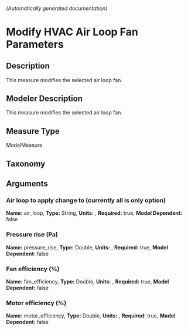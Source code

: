 

###### (Automatically generated documentation)

# Modify HVAC Air Loop Fan Parameters

## Description
This measure modifies the selected air loop fan.

## Modeler Description
This measure modifies the selected air loop fan.

## Measure Type
ModelMeasure

## Taxonomy


## Arguments


### Air loop to apply change to (currently all is only option)

**Name:** air_loop,
**Type:** String,
**Units:** ,
**Required:** true,
**Model Dependent:** false

### Pressure rise (Pa)

**Name:** pressure_rise,
**Type:** Double,
**Units:** ,
**Required:** true,
**Model Dependent:** false

### Fan efficiency (%)

**Name:** fan_efficiency,
**Type:** Double,
**Units:** ,
**Required:** true,
**Model Dependent:** false

### Motor efficiency (%)

**Name:** motor_efficiency,
**Type:** Double,
**Units:** ,
**Required:** true,
**Model Dependent:** false




